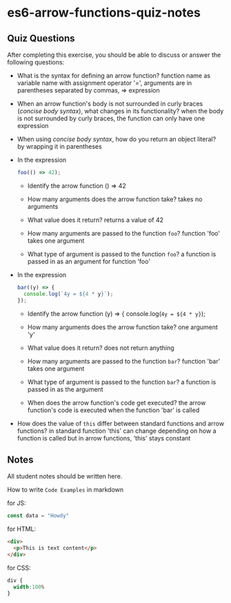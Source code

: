 # es6-arrow-functions-quiz-notes

## Quiz Questions

After completing this exercise, you should be able to discuss or answer the following questions:

- What is the syntax for defining an arrow function?
function name as variable name with assignment operator '=', arguments are in parentheses separated by commas, => expression

- When an arrow function's body is not surrounded in curly braces (_concise body syntax_), what changes in its functionality?
when the body is not surrounded by curly braces, the function can only have one expression

- When using _concise body syntax_, how do you return an object literal?
by wrapping it in parentheses

- In the expression
    ```js
    foo(() => 42);
    ```
  - Identify the arrow function
  () => 42

  - How many arguments does the arrow function take?
  takes no arguments

  - What value does it return?
  returns a value of 42

  - How many arguments are passed to the function `foo`?
  function 'foo' takes one argument

  - What type of argument is passed to the function `foo`?
  a function is passed in as an argument for function 'foo'

- In the expression
    ```js
    bar((y) => {
      console.log(`4y = ${4 * y}`);
    });
    ```
    - Identify the arrow function
    (y) => {
      console.log(`4y = ${4 * y}`);


    - How many arguments does the arrow function take?
    one argument 'y'

    - What value does it return?
    does not return anything


    - How many arguments are passed to the function `bar`?
    function 'bar' takes one argument

    - What type of argument is passed to the function `bar`?
    a function is passed in as the argument

    - When does the arrow function's code get executed?
    the arrow function's code is executed when the function 'bar' is called

- How does the value of `this` differ between standard functions and arrow functions?
in standard function 'this' can change depending on how a function is called but in arrow functions, 'this' stays constant


## Notes

All student notes should be written here.


How to write `Code Examples` in markdown

for JS:
```javascript
const data = "Howdy"
```

for HTML:
```html
<div>
  <p>This is text content</p>
</div>
```

for CSS:
```css
div {
  width:100%
}
```
